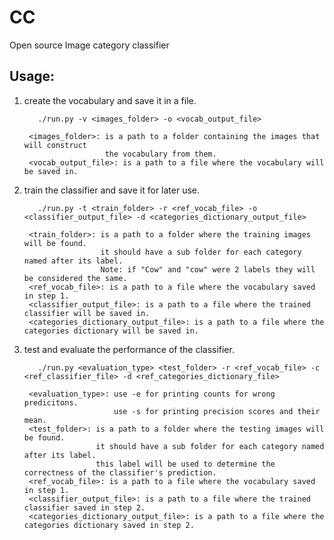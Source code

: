# CC
Open source Image category classifier

## Usage:

1) create the vocabulary and save it in a file.
          
          ./run.py -v <images_folder> -o <vocab_output_file>
          
        <images_folder>: is a path to a folder containing the images that will construct
                         the vocabulary from them.
        <vocab_output_file>: is a path to a file where the vocabulary will be saved in.
          
2) train the classifier and save it for later use.
          
          ./run.py -t <train_folder> -r <ref_vocab_file> -o <classifier_output_file> -d <categories_dictionary_output_file>
        
        <train_folder>: is a path to a folder where the training images will be found.
                        it should have a sub folder for each category named after its label.
                        Note: if "Cow" and "cow" were 2 labels they will be considered the same.
        <ref_vocab_file>: is a path to a file where the vocabulary saved in step 1.
        <classifier_output_file>: is a path to a file where the trained classifier will be saved in.  
        <categories_dictionary_output_file>: is a path to a file where the categories dictionary will be saved in.
          
3) test and evaluate the performance of the classifier.
          
          ./run.py <evaluation_type> <test_folder> -r <ref_vocab_file> -c <ref_classifier_file> -d <ref_categories_dictionary_file>
          
        <evaluation_type>: use -e for printing counts for wrong predicitons.
                           use -s for printing precision scores and their mean.
        <test_folder>: is a path to a folder where the testing images will be found.
                       it should have a sub folder for each category named after its label.
                       this label will be used to determine the correctness of the classifier's prediction.
        <ref_vocab_file>: is a path to a file where the vocabulary saved in step 1.
        <classifier_output_file>: is a path to a file where the trained classifier saved in step 2.  
        <categories_dictionary_output_file>: is a path to a file where the categories dictionary saved in step 2.
        
